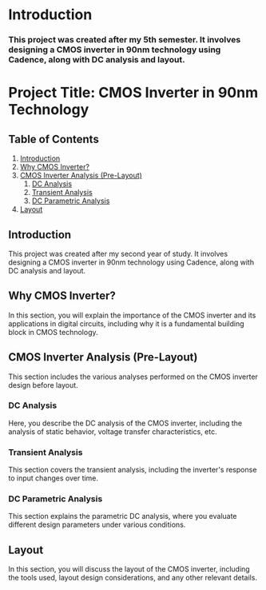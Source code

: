 # Introduction
### This project was created after my 5th semester. It involves designing a CMOS inverter in 90nm technology using Cadence, along with DC analysis and layout.

# Project Title: CMOS Inverter in 90nm Technology

## Table of Contents
1. [Introduction](#introduction)
2. [Why CMOS Inverter?](#why-cmos-inverter)
3. [CMOS Inverter Analysis (Pre-Layout)](#cmos-inverter-analysis-prelayout)
    1. [DC Analysis](#dc-analysis)
    2. [Transient Analysis](#transient-analysis)
    3. [DC Parametric Analysis](#dc-parametric-analysis)
4. [Layout](#layout)

## Introduction
This project was created after my second year of study. It involves designing a CMOS inverter in 90nm technology using Cadence, along with DC analysis and layout.

## Why CMOS Inverter?
In this section, you will explain the importance of the CMOS inverter and its applications in digital circuits, including why it is a fundamental building block in CMOS technology.

## CMOS Inverter Analysis (Pre-Layout)
This section includes the various analyses performed on the CMOS inverter design before layout.

### DC Analysis
Here, you describe the DC analysis of the CMOS inverter, including the analysis of static behavior, voltage transfer characteristics, etc.

### Transient Analysis
This section covers the transient analysis, including the inverter's response to input changes over time.

### DC Parametric Analysis
This section explains the parametric DC analysis, where you evaluate different design parameters under various conditions.

## Layout
In this section, you will discuss the layout of the CMOS inverter, including the tools used, layout design considerations, and any other relevant details.
